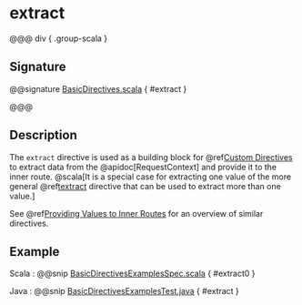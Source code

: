 # extract

@@@ div { .group-scala }

## Signature

@@signature [BasicDirectives.scala](/http/src/main/scala/akka/http/scaladsl/server/directives/BasicDirectives.scala) { #extract }

@@@

## Description

The `extract` directive is used as a building block for @ref[Custom Directives](../custom-directives.md) to extract data from the
@apidoc[RequestContext] and provide it to the inner route.
@scala[It is a special case for extracting one value of the more general @ref[textract](textract.md) directive that can be used to extract more than one value.]

See @ref[Providing Values to Inner Routes](index.md#providedirectives) for an overview of similar directives.

## Example

Scala
:  @@snip [BasicDirectivesExamplesSpec.scala](/docs/src/test/scala/docs/http/scaladsl/server/directives/BasicDirectivesExamplesSpec.scala) { #extract0 }

Java
:  @@snip [BasicDirectivesExamplesTest.java](/docs/src/test/java/docs/http/javadsl/server/directives/BasicDirectivesExamplesTest.java) { #extract }
